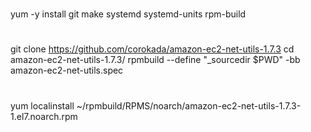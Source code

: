 #
yum -y install git make systemd systemd-units rpm-build

#
git clone https://github.com/corokada/amazon-ec2-net-utils-1.7.3
cd amazon-ec2-net-utils-1.7.3/
rpmbuild --define "_sourcedir $PWD" -bb amazon-ec2-net-utils.spec

#
yum localinstall ~/rpmbuild/RPMS/noarch/amazon-ec2-net-utils-1.7.3-1.el7.noarch.rpm
